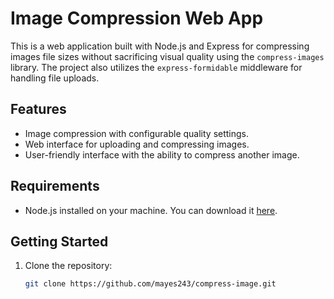 # Image Compression Web App

This is a web application built with Node.js and Express for compressing images file sizes without sacrificing visual quality using the `compress-images` library. The project also utilizes the `express-formidable` middleware for handling file uploads.

## Features

- Image compression with configurable quality settings.
- Web interface for uploading and compressing images.
- User-friendly interface with the ability to compress another image.

## Requirements

- Node.js installed on your machine. You can download it [here](https://nodejs.org/).

## Getting Started

1. Clone the repository:

   ```bash
   git clone https://github.com/mayes243/compress-image.git
   ```
